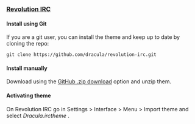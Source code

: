 ### [Revolution IRC](https://github.com/MCMrARM/revolution-irc)

#### Install using Git

If you are a git user, you can install the theme and keep up to date by cloning the repo:

    git clone https://github.com/dracula/revolution-irc.git

#### Install manually

Download using the [GitHub .zip download](https://github.com/dracula/revolution-irc/archive/refs/heads/master.zip) option and unzip them.

#### Activating theme

On Revolution IRC go in Settings > Interface > Menu > Import theme and select _Dracula.irctheme_ .
